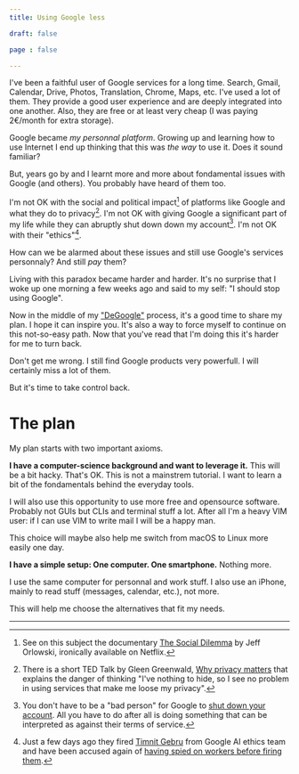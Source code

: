 ```yaml
---
title: Using Google less

draft: false

page : false

---
```

I've been a faithful user of Google services for a long time. Search, Gmail,
Calendar, Drive, Photos, Translation, Chrome, Maps, etc. I've used a lot of
them. They provide a good user experience and are deeply integrated into one
another. Also, they are free or at least very cheap (I was paying 2€/month for
extra storage).

Google became *my personnal platform*. Growing up and learning how to use
Internet I end up thinking that this was *the way* to use it. Does it sound
familiar?

But, years go by and I learnt more and more about fondamental issues with Google
(and others). You probably have heard of them too.

I'm not OK with the social and political impact[^1] of platforms like Google and
what they do to privacy[^2]. I'm not OK with giving Google a significant part of
my life while they can abruptly shut down down my account[^3]. I'm not OK with
their "ethics"[^4].

How can we be alarmed about these issues and still use Google's services
personnaly? And still *pay* them?

Living with this paradox became harder and harder. It's no surprise that I woke
up one morning a few weeks ago and said to my self: "I should stop using
Google".

Now in the middle of my ["DeGoogle"](https://www.reddit.com/r/degoogle) process,
it's a good time to share my plan. I hope it can inspire you. It's also a way to
force myself to continue on this not-so-easy path. Now that you've read that I'm
doing this it's harder for me to turn back.

Don't get me wrong. I still find Google products very powerfull. I will
certainly miss a lot of them.

But it's time to take control back.

# The plan 

My plan starts with two important axioms.

**I have a computer-science background and want to leverage it.** This will be a
bit hacky. That's OK. This is not a mainstrem tutorial. I want to learn a bit of
the fondamentals behind the everyday tools.

I will also use this opportunity to use more free and opensource software.
Probably not GUIs but CLIs and terminal stuff a lot. After all I'm a heavy
VIM user: if I can use VIM to write mail I will be a happy man.

This choice will maybe also help me switch from macOS to Linux more easily one
day.

**I have a simple setup: One computer. One smartphone.** Nothing more.

I use the same computer for personnal and work stuff. I also use an iPhone,
mainly to read stuff (messages, calendar, etc.), not more.

This will help me choose the alternatives that fit my needs.

---

[^1]: See on this subject the documentary
    [The Social Dilemma](https://en.wikipedia.org/wiki/The_Social_Dilemma) by
    Jeff Orlowski, ironically available on Netflix.

[^2]: There is a short TED Talk by Gleen Greenwald,
    [Why privacy matters](https://www.ted.com/talks/glenn_greenwald_why_privacy_matters)
    that explains the danger of thinking "I've nothing to hide, so I see no
    problem in using services that make me loose my privacy".

[^3]: You don't have to be a "bad person" for Google to
    [shut down your account](https://www.reddit.com/r/google/comments/6sqgip/google_shuts_down_my_account_after_10_years_of).
    All you have to do after all is doing something that can be interpreted as
    against their terms of service.

[^4]: Just a few days ago they fired [Timnit Gebru](https://www.theverge.com/2020/12/5/22155985/paper-timnit-gebru-fired-google-large-language-models-search-ai)
    from Google AI ethics team and have been accused again of [having spied on
    workers before firing them](https://www.theverge.com/2020/12/2/22047383/google-spied-workers-before-firing-labor-complaint).
